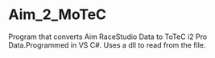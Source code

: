 # Aim_2_MoTeC
 Program that converts Aim RaceStudio Data to ToTeC i2 Pro Data.Programmed in VS C#. Uses a dll to read from the file.
